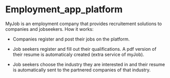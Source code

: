 # Employment_app_platform

MyJob is an employment company that provides recruitement solutions to companies and jobseekers.
How it works:

* Companies register and post their jobs on the platform. 

* Job seekers register and fill out their qualifications. A pdf version of their resume is automaticaly created (extra service of myJob).

* Job seekers choose the industry they are interested in and their resume is automatically sent to the partnered companies of that industry.

